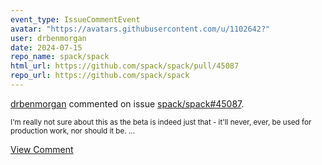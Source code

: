 ```yaml
---
event_type: IssueCommentEvent
avatar: "https://avatars.githubusercontent.com/u/1102642?"
user: drbenmorgan
date: 2024-07-15
repo_name: spack/spack
html_url: https://github.com/spack/spack/pull/45087
repo_url: https://github.com/spack/spack
---
```


<a href='https://github.com/drbenmorgan' target='_blank'>drbenmorgan</a> commented on issue <a href='https://github.com/spack/spack/pull/45087' target='_blank'>spack/spack#45087</a>.

<small>I'm really not sure about this as the beta is indeed just that - it'll never, ever, be used for production work, nor should it be. ...</small>

<a href='https://github.com/spack/spack/pull/45087' target='_blank'>View Comment</a>